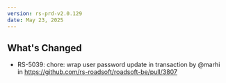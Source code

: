```yaml
---
version: rs-prd-v2.0.129
date: May 23, 2025
---
```


## What's Changed
* RS-5039: chore: wrap user password update in transaction by @marhi in https://github.com/rs-roadsoft/roadsoft-be/pull/3807